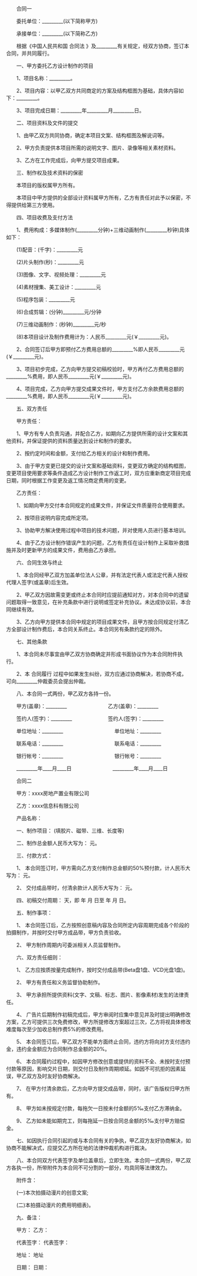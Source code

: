 
 　　合同一
 
 　　委托单位：_________(以下简称甲方)
 
 　　承接单位：_________(以下简称乙方)
 
 　　根据《中国人民共和国
合同法
》及_________有关规定，经双方协商，签订本合同，并共同履行。
 
 　　一、甲方委托乙方设计制作的项目
 
 　　1、项目名称：_________。
 
 　　2、项目内容：以甲乙双方共同商定的方案及结构框图为基础，具体内容如下：_________。
 
 　　3、项目完成日期：_________年_________月_________日。
 
 　　二、项目资料及文件的提交
 
 　　1、由甲乙双方共同协商，确定本项目文案、结构框图及解说词等。
 
 　　2、甲方负责提供本项目所需的说明文字、图片、录像等相关素材资料。
 
 　　3、乙方在工作完成后，向甲方提交项目成果。
 
 　　三、制作权及技术资料的保密
 
 　　本项目的版权属甲方所有。
 
 　　本项目中甲方提供的全部设计资料属甲方所有，乙方有责任对此予以保密，不得提供给第三方使用。
 
 　　四、项目收费及支付方法
 
 　　1、费用构成：多媒体制作(_________分钟)+三维动画制作(_________秒钟)具体如下：
 
 　　(1)配音：(千字)：_________元
 
 　　(2)片头制作(秒)：_________元
 
 　　(3)图像、文字、视频处理：_________元
 
 　　(4)素材搜集、美工设计：_________元
 
 　　(5)程序包装：_________元
 
 　　(6)合成剪辑：(分钟)_________元/分钟
 
 　　(7)三维动画制作：(秒钟)_________元/秒
 
 　　(8)本项目设计及制作费用计为：人民币_________元(￥_________元)。
 
 　　2、合同签订后甲方即预付乙方费用总额的_________%即人民币_________元(￥_________元)。
 
 　　3、项目初步完成，乙方向甲方提交初稿校验时，甲方再付乙方费用总额的_________%费用，即人民币_________元(￥_________元)。
 
 　　4、项目完成，乙方向甲方提交成果文件时，甲方支付乙方余款费用总额的_________%费用，即人民币_________元(￥_________元)。
 
 　　五、双方责任
 
 　　甲方责任：
 
 　　1、甲方有专人负责沟通，并配合乙方，如期向乙方提供所需的设计文案和其他资料，并保证提供的资料质量达到设计和制作的要求。
 
 　　2、按约定时间和金额，支付给乙方相关的设计和制作费用。
 
 　　3、由于甲方变更已提交的设计文案和基础资料，变更双方确定的结构框图，变更项目使用要求等条件造成乙方设计制作工作返工时，双方应重新商定项目完成日期，同时根据工作变更及返工情况商定费用的变更。
 
 　　乙方责任：
 
 　　1、如期向甲方交付本合同规定的成果文件，并保证文件质量符合使用要求。
 
 　　2、按项目说明内容完成所定项。
 
 　　3、协助甲方解决使用过程中项目的技术问题，并对使用人员进行基本培训。
 
 　　4、由于乙方设计制作错误产生的问题，乙方有责任在设计制作上采取补救措施并及时更新甲方的成果文件，费用由乙方承担。
 
 　　六、合同生效与终止
 
 　　1、本合同经甲乙双方加盖单位法人公章，并有法定代表人或法定代表人授权代理人签字(或盖章)后生效。
 
 　　2、甲乙双方因故需变更或终止本合同时应提前通知对方，对本合同中的遗留问题取得一致意见，在补充条款中进行说明或签定补充协议。未达成协议前，本合同继续有效。
 
 　　3、乙方向甲方提供本合同中规定的项目成果文件，且甲方按合同规定付清乙方全部设计制作费后，本合同关系终止。本合同另有条款约定的除外。
 
 　　七、其他条款
 
 　　1、本合同未尽事宜由甲乙双方协商确定并形成书面协议作为本合同附件执行。
 
 　　2、本
合同履行
过程中如果发生纠纷，双方应通过协商解决，若协商不成，可向_________仲裁委员会提出仲裁。
 
 　　八、本合同一式两份，甲乙双方各持一份。
 
 　　甲方(盖章)：_________　　　　　　　　乙方(盖章)：_________
 
 　　签约人(签字)：_________　　　　　　　签约人(签字)：_________
 
 　　单位地址：_________　　　　　　　　　　单位地址：_________
 
 　　联系电话：_________　　　　　　　　　　联系电话：_________
 
 　　银行帐号：_________　　　　　　　　　　银行帐号：_________
 
 　　_________年____月____日　　　　　　　　_________年____月____日
 
 　　合同二
 
 　　甲方：xxxx房地产置业有限公司
 
 　　乙方：xxxx信息科有限公司
 
 　　产品名称：
 
 　　一、制作项目： (填胶片、磁带、三维、长度等)
 
 　　二、制作总金额人民币大写为： 元。
 
 　　三、付款方式：
 
 　　1、 本合同签订时，甲方需向乙方支付制作总金额的50%预付款，计人民币大写为： 元。
 
 　　2、 交付成品带时，付清余款计人民币大写为： 元。
 
 　　四、初稿交付周期： 天，即 年 月 日至 年 月 日。
 
 　　五、制作事项：
 
 　　1、 本合同签订后，乙方按照创意稿内容及合同所定内容周期完成各个阶段的拍摄制作，并按时交付甲方成品带，甲方负责验收。
 
 　　2、 甲方制作周期内可委派相关人员监督制作。
 
 　　六、双方责任细则：
 
 　　1、 乙方应按质按量完成制作，按时交付成品带(Beta盘1盘、VCD光盘1盘)。
 
 　　2、 甲方有责任和义务监督协助制作。
 
 　　3、 甲方承担所提供资料(文字、文稿、标志、图片、影像素材)发生的法律责任。
 
 　　4、 广告片后期制作初稿完成后，甲方审阅时应集中意见并及时提出明确修改方案，乙方可提供三次免费修改，甲方所提修改方案超过三次，乙方将视具体修改难度每次至少加收总制作费5%的修改费用。
 
 　　5、 本合同签订后，甲乙双方不能单方面终止合同，违约方将向对方支付违约金，违约金金额应为合同制作总金额的20%。
 
 　　6、 本合同履约过程中，如因甲方修改创意或提供的资料不全、未按时支付预付款等原因，影响交片日期，则交付日及制作周期顺延。如因不可抗拒的因素延误，甲乙双方及时友好协商解决。
 
 　　7、 在甲方付清余款后，乙方向甲方提交成品带，同时，该广告版权归甲方所有。
 
 　　8、 甲方如未按规定付款，每拖欠一日按未付金额的5‰支付乙方滞纳金。
 
 　　9、 乙方如未能如期完工，则每拖延一日按合同总金额的5‰支付甲方赔偿金。
 
 　　七、如因执行合同引起的或与本合同有关的争执，甲乙双方友好协商解决，如协商不能解决式，应提交乙方所在地的法律仲裁机构进行裁决。
 
 　　八、本合同双方代表签字及单位盖章后，立即生效。本合同一式两份，甲乙双方各执一份，所带附件为本合同不可分割的一部分，均具同等法律效力。
 
 　　附件含：
 
 　　(一)本次拍摄动漫片的创意文案;
 
 　　(二)本拍摄动漫片的费用明细表)。
 
 　　九、备注：
 
 　　甲方： 乙方：
 
 　　代表签字： 代表签字：
 
 　　地址： 地址
 
 　　日期： 日期：
 
 

 
 
 
 
 
  


  
 

  


  


  
 
 
 
 

